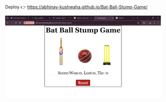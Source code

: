 Deploy 👉
https://abhinay-kushwaha.github.io/Bat-Ball-Stump-Game/

![Game Screenshot](https://github.com/abhinay-kushwaha/Bat-Ball-Stump-Game/blob/main/Document%20-%20Google%20Chrome%2022-May-24%206_54_50%20PM.png)

